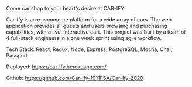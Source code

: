 Come car shop to your heart's desire at CAR-IFY!

Car-Ify is an e-commerce platform for a wide array of cars. The web application provides all guests and users browsing and purchasing capabilities, with a live, interactive cart. This project was built by a team of 4 full-stack engineers in a one week sprint using agile workflow.

Tech Stack: React, Redux, Node, Express, PostgreSQL, Mocha, Chai, Passport

Deployed: https://car-ify.herokuapp.com/

Github: https://github.com/Car-Ify-1911FSA/Car-Ify-2020
